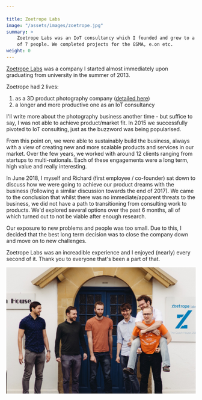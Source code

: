 ```yaml
---

title: Zoetrope Labs
image: "/assets/images/zoetrope.jpg"
summary: >
    Zoetrope Labs was an IoT consultancy which I founded and grew to a team
    of 7 people. We completed projects for the GSMA, e.on etc.
weight: 0
---
```


[Zoetrope Labs](https://zoetrope.io) was a company I started almost immediately upon graduating from university in the summer of 2013.

Zoetrope had 2 lives:
1. as a 3D product photography company ([detailed here](https://zoetrope.io/client-story/3d-imaging/))
2. a longer and more productive one as an IoT consultancy

I'll write more about the photography business another time - but suffice to say, I was not able to achieve product/market fit. In 2015 we successfully pivoted to IoT consulting, just as the buzzword was being popularised.

From this point on, we were able to sustainably build the business, always with a view of creating new and more scalable products and services in our market. Over the few years, we worked with around 12 clients ranging from startups to multi-nationals. Each of these engagements were a long term, high value and really interesting.

In June 2018, I myself and Richard (first employee / co-founder) sat down to discuss how we were going to achieve our product dreams with the business (following a similar discussion towards the end of 2017). We came to the conclusion that whilst there was no immediate/apparent threats to the business, we did not have a path to transitioning from consulting work to products. We'd explored several options over the past 6 months, all of which turned out to not be viable after enough research.

Our exposure to new problems and people was too small. Due to this, I decided that the best long term decision was to close the company down and move on to new challenges.

Zoetrope Labs was an increadible experience and I enjoyed (nearly) every second of it. Thank you to everyone that's been a part of that.

![Zoetrope team](/assets/images/zoetrope_page.jpg)